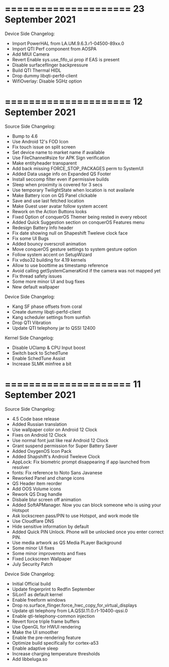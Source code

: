 =====================
  23 September 2021
=====================

Device Side Changelog:
* Import PowerHAL from LA.UM.9.6.3.r1-04500-89xx.0
* Import QTI Perf component from AOSPA
* Add MIUI Camera
* Revert Enable sys.use_fifo_ui prop if EAS is present
* Disable surfaceflinger backpressure
* Build QTI Thermal HIDL
* Drop dummy libqti-perfd-client
* WifiOverlay: Disable 5GHz option


=====================
  12 September 2021
=====================

Source Side Changelog:
 * Bump to 4.6
 * Use Android 12's FOD Icon
 * Fix touch issue on split screen
 * Set device name to market name if available
 * Use FileChannel#size for APK Sign verification
 * Make entityheader transparent
 * Add back missing FORCE_STOP_PACKAGES perm to SystemUI
 * Added Data usage info on Expanded QS Footer
 * Install seccomp filter even if permissive builds
 * Sleep when proximity is covered for 3 secs
 * Use temporary TwilightState when location is not availavle
 * Make Battery icon on QS Panel clickable
 * Save and use last fetched location
 * Make Guest user avatar follow system accent
 * Rework on the Action Buttons looks
 * Fixed Option of conquerOS Themer being rested in every reboot
 * Added Quick Suggestion section on conquerOS Features menu
 * Redesign Battery Info header
 * Fix date showing null on Shapeshift Tweleve clock face
 * Fix some UI Bugs
 * Added bouncy overscroll animation
 * Move conquerOS gesture settings to system gesture option
 * Follow system accent on SetupWizard
 * Fix vdso32 building for 4.19 kernels
 * Allow to use boottime as timestamp reference 
 * Avoid calling getSystemCameraKind if the camera was not mapped yet
 * Fix thread safety issues
 * Some more minor UI and bug fixes
 * New default wallpaper

Device Side Changelog:
 * Kang SF phase offsets from coral
 * Create dummy libqti-perfd-client
 * Kang scheduler settings from sunfish
 * Drop QTI Vibration
 * Update QTI telephony jar to QSSI 12400

Kernel Side Changelog:
 * Disable UClamp & CPU Input boost
 * Switch back to SchedTune
 * Enable SchedTune Assist
 * Increase SLMK minfree a bit


=====================
   11 September 2021
=====================

Source Side Changelog:
* 4.5 Code base release
* Added Russian translation
* Use wallpaper color on Android 12 Clock
* Fixes on Android 12 Clock
* Use normal font just like real Android 12 Clock
* Grant suspend permission for Super Battery Saver
* Added OxygenOS Icon Pack
* Added Shapshift's Android Tweleve Clock
* AppLock: Fix biometric prompt disappearing if app launched from resolver
* fonts: Fix reference to Noto Sans Javanese
* Reworked Panel and change icons
* QS Header item reorder
* Add OOS Volume icons
* Rework QS Drag handle
* Disbale blur screen off animation
* Added SoftAPManager. Now you can block someone who is using your Hotspot
* Ask lockscreen pass/PIN to use Hotspot, and work mode tile
* Use Cloudflare DNS
* Hide sensitive information by default
* Added Quick PIN Unlock. Phone will be unlocked once you enter correct PIN.
* Use media artwork as QS Media PLayer Background
* Some minor UI fixes
* Some minor improvemnts and fixes
* Fixed Lockscreen Wallpaper
* July Security Patch

Device Side Changelog:
* Initial Official build
* Update fingerprint to Redfin September
* SiLonT as default kernel
* Enable freeform windows
* Drop ro.surface_flinger.force_hwc_copy_for_virtual_displays
* Update qti telephony from LA.QSSI.11.0.r1-10400-qssi.0
* Enable qti-telephony-common injection
* Revert force triple frame buffers
* Use OpenGL for HWUI rendering
* Make the UI smoother
* Enable the pre-rendering feature 
* Optimize build specifically for cortex-a53
* Enable adaptive sleep
* Increase charging temperature thresholds
* Add libbeluga.so
